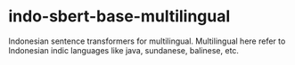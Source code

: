 # indo-sbert-base-multilingual
Indonesian sentence transformers for multilingual. Multilingual here refer to Indonesian indic languages like java, sundanese, balinese, etc.
